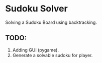 # Sudoku Solver

Solving a Sudoku Board using backtracking.

## TODO:

1. Adding GUI (pygame).
2. Generate a solvable sudoku for player.